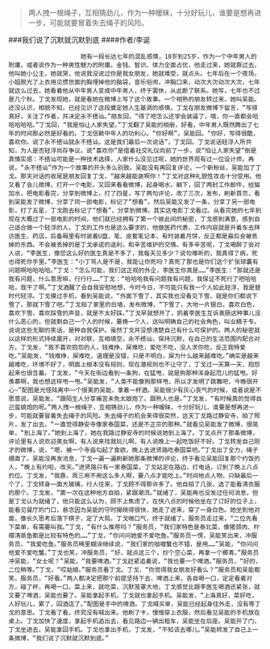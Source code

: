 > 两人拽一根绳子，互相猜劲儿，作为一种暧昧，十分好玩儿，谁要是想再进一步，可能就要冒着失去绳子的风险。

###我们说了沉默就沉默到底
####作者/李诞

						她有一段长达七年的混乱感情，18岁到25岁，作为一个中年男人的附庸，或者说作为一种男性魅力的附庸。金钱、智识、体力全面占优，他走过来，她就靠过去，他叫她小公主，她就哭，他说我没说过你是我女朋友，她就难受，就点头。七年后在一个夜场，小姐脱光了上衣用见惯世面的胸埋掉他的脑袋，音乐俗闹，冲胸口来，动次大次动次大次，七年就这么过去，她看着他从中年男人变成中年男人，终于罢休，从此断了联系。她写，七年也不过是几个秋。丁戈发现她，就是看她在微博上写了这个故事。一个相熟的朋友转过来，她叫吴能。还没认识，相貌不知，已经见识了这段奠定她人生基调的感情，丁戈在朋友微博下留言，“写得真好，关注了作者，并决定永不搭讪。”朋友回，“得了吧怎么还学会装逼了，哦，你一直都会哈哈哈哈哈。”丁戈回，“我是怕让人家失望。”丁戈翻了吴能的相册，好看，中年男人既然腾出了七年的时间那必然是好看的。丁戈信赖中年人的功利心。“你好啊”，吴能回。“你好，写得很酷，喜欢你。说了永不搭讪就永不搭讪，这是我们最后一次说话”，丁戈回。丁戈说话轻浮人所共知，为人是否轻浮尚存争议。说“喜欢你”是借着社交礼仪向前了一步，说“怕让人家失望”倒是真情实感：不搭讪可能是一种技术选择，人家什么没见过呢，她的世界观有过一位设计师。再说，“永不搭讪”作为一个故事的开头多么别致。吴能没有再回复评论，一个新粉丝，吴能加了丁戈。那天对话的收尾是朋友回复丁戈，“越来越能装啊你！”丁戈对这种礼貌性攻击十分受用。他又看了会儿微博，打开一个电影，又回来看看微博，起身喝水，躺下，回了两封工作邮件，给猫加水，把电影看完，分享到微博上，打了四星，写了两句评论，改了三次，发布，刷新首页，看到吴能发了微博，分享了同一部电影，标记了“想看”。然后吴能又发了一条，分享了另一部电影，打了五星，丁戈跑去标记了“想看”，分享到微博。其实这电影丁戈看过。从看完她的七年到现在大概过了一部电影的时间，他们就已经拥有了第一个彼此间的秘密，丁戈感到满意，感到自己适合做一个轻浮的人。丁戈的工作也是这么要求的，他做医药代表，工作内容就是开着车去拜访医生、药店，后备厢里有时装着U盘、笔、皮套笔记本，有时装着月饼，反正都是最后会被丢掉的东西。不会被丢掉的是丁戈承诺的返利，和辛苦维护的交情。有多辛苦呢，丁戈喝醉了会对人说，“李医生，像您这么好的医生真是不多了，我每天见多少？说句难听的，我真得了病，死也得死你手里。”李医生：“小丁骂人是不是，我能让你死吗？真死了那也是你们这个扩张球囊有问题啊哈哈哈哈。”丁戈：“怎么可能，我们这正规的外企，李医生你真是……”李医生：“那就还是我有问题，什么意思嘛，行行行……”丁戈：“哈哈哈我有问题我有问题，我保证不死行了吧哈哈哈，我干了啊。”丁戈酒醒了会自我安慰地想，今时今日，不可能只有我一个人如此轻浮，我是替时代轻浮。丁戈摸过手机，看到吴能说，“外面下雪了，其实我也没看见下雪，就是你们都说下雪了，那就下雪了吧。”丁戈拍了家里的白墙，发布微博，“下雪了，大地一片银白，喜欢白色，喜欢下雪，喜欢踩雪的声音，就是不太好踩。”丁戈早就想开了，抓着李医生互诉衷肠这种事儿没什么恶心的，但就剩自己一个人的时候，要换一个人，这叫明确自己的社会角色，叫业精于专。说说这些无聊的笑话，是种自我保护。虽然丁戈并没想清楚自己有什么可保护的。两人的秘密就以这样的形式持续展开，对对联，互相填空，永不搭讪，保持沉默，在自己的生活范围内配合对方。丁戈发，“我不喜欢抱怨的人，钱难挣，屎难吃，爱吃不吃，没人求你吃，反正我特爱吃。”吴能发，“钱难挣，屎难吃，道理是没错，只是不明白，屎为什么越来越难吃。”确实是越来越难吃，环境不好了，明面上根本没有规则，现在潜规则也不让守了，丁戈过一天算一天，抱怨起来也很含蓄。丁戈发，“今天在街边看到一条狗，在猛甩，就是狗那种浑身起范儿的猛甩。好羡慕啊，我也想这样甩一甩。”吴能发，“人类不能像狗那样甩，所以才发明了跳舞吧，今晚很开心~”配图是光怪陆离中一个很美的吴能，拿着一杯酒。吴能很少有灰心丧气的时候，或者说是不愿意说，吴能发，“跟陌生人分享痛苦未免太娘炮了。跟熟人也是。”丁戈发，“有时候真的觉得自己蛮娘炮的呢。”两人拽一根绳子，互相猜劲儿，作为一种暧昧，十分好玩儿，谁要是想再进一步，可能就要冒着失去绳子的风险。失去绳子的机会来得很突然，这天丁戈路过静安寺，拍了照片，发了出去，“一直觉得静安寺像家泰国菜，还是不正宗的那种。”就看见吴能发了微博，很简单，“到上海了。”她到上海了，她在我路过静安寺的时候说她到上海了。丁戈点开了那条微博，评论里有人说欢迎美女啊，有人说来找我玩儿啊，有人说晚上一起吃饭好不好。丁戈转发自己刚才的微博，说，“嗯，被一个寺庙勾起了食欲，晚上去进贤路吃泰国菜吧。”丁戈出了全力，绳子绷直了。吴能没再发消息，丁戈一遍一遍刷新她那条微博的评论，终于看见吴能回复那个约饭的人，“晚上有约啦，改天。”进贤路只有一家泰国菜，丁戈站定在路边，打电话，订到了晚上八点的位。丁戈发，“我靠，周三用不用这么多人啊，要八点才能吃上。”时间地点人物，只缺最后一个了，丁戈转身一面大玻璃，行人往来，丁戈顾不得那许多了。他自拍了几张，选了能看清衣服的那个。丁戈发，“第一次在这种地方自拍，紧跟潮流。”就绪了，吴能再也没发过任何消息，但是丁戈认为就绪了，他只能这么认为，顾不上焦虑了。在快八点的时候他坐在了订好的位子上，能看见餐厅的门口，悬念因为吴能的守时揭晓得很快，她走了进来，穿了一身白色。她坐到他对面，像长久思考后落下棋子，定了大局。丁戈喘口气，终于就绪了。服务员走过来，“二位先看下菜单，有需要叫我。”丁戈，“有什么推荐吗？”服务员，“我们家特色是泰北菜，像猪颈肉、柠檬清蒸鱼都是比较有特色的……”丁戈，“你问问她爱不爱吃鱼。”服务员一愣，吴能笑出来，冲服务员，“我爱吃鱼。”服务员稀里糊涂继续说，“我们家的咖喱蟹也不错，是用……”吴能，“你问问他爱不爱吃蟹。”丁戈也笑，冲服务员，“好，就点这三个，炒个空心菜，再拿一个椰青。”服务员冲吴能，“女士呢？”吴能，“我要啤酒。”丁戈赶紧追着说，“我也要一个啤酒。”服务员，“好的，二位稍等。”丁戈，“哎姑娘。”服务员看丁戈。丁戈，“你觉得我女朋友好看么？”服务员和吴能都笑，服务员，“好看。”两人都决定把那个前提坚持下去，啤酒上来，各自喝一口，定定看着对方，碰了杯，再喝一口。菜上来，就吃菜，沉默笼罩大地，丁戈感觉比跟李医生喝酒还紧张，就又要了啤酒，吴能也要了。吴能拿起手机，丁戈就也拿起手机。吴能发，“上海真好，菜好吃，人好玩儿，累了，回酒店了。”配图是手中的啤酒。丁戈喊买单，吴能已经起身往外走，没有等丁戈的意思。丁戈看了看，终究没有喊出来。他刷了卡，慢慢穿上衣服，然后看见吴能的手机放在桌上。丁戈加快了速度，拿起手机追出去，看见路边一辆出租车，吴能坐在后座。吴能开了门，丁戈坐进去。吴能拿回手机。丁戈也拿出手机，丁戈发，“不知该去哪儿。”吴能转发了自己上一条微博，“我们说了沉默就沉默到底。”			  		